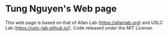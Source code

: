 # Tung Nguyen's Web page

This web page is based on that of Allan Lab (https://allanlab.org) and USLC Lab (https://uslc-lab.github.io/). Code released under the MIT License.
